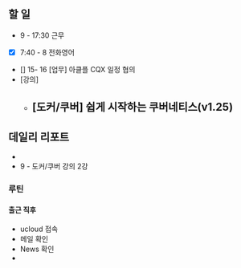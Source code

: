## 할 일
- 9 - 17:30 근무
- [x] 7:40 - 8 전화영어
- [] 15- 16 [업무] 아클플 CQX 일정 협의 
- [강의]
	- [도커/쿠버] 쉽게 시작하는 쿠버네티스(v1.25)
		- 
## 데일리 리포트
-
-  9 - 도커/쿠버 강의 2강


### 루틴
#### 출근 직후
- ucloud 접속
- 메일 확인
- News 확인
- 

<!--stackedit_data:
eyJoaXN0b3J5IjpbMTYzMDQ0NzM5MiwtMTUxODYyOTczNywtMT
YyNjg3NDMwNywyMTQxMTcxNTczLDEzOTU1MzUyMzhdfQ==
-->